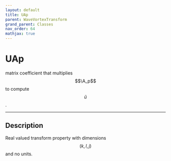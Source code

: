 ```yaml
---
layout: default
title: UAp
parent: WaveVortexTransform
grand_parent: Classes
nav_order: 64
mathjax: true
---
```


#  UAp

matrix coefficient that multiplies $$\A_p$$ to compute $$\tilde{u}$$.


---

## Description
Real valued transform property with dimensions $$(k,l,j)$$ and no units.

